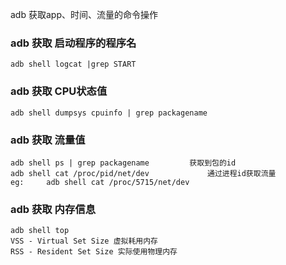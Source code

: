 adb 获取app、时间、流量的命令操作

### adb 获取 启动程序的程序名

    adb shell logcat |grep START
    

### adb 获取 CPU状态值

    adb shell dumpsys cpuinfo | grep packagename
    

### adb 获取 流量值

    adb shell ps | grep packagename         获取到包的id
    adb shell cat /proc/pid/net/dev             通过进程id获取流量
    eg:     adb shell cat /proc/5715/net/dev

### adb 获取 内存信息

    adb shell top
    VSS - Virtual Set Size 虚拟耗用内存
    RSS - Resident Set Size 实际使用物理内存
    